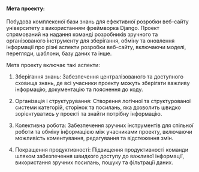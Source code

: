 #### Мета проекту:
Побудова комплексної бази знань для ефективної розробки веб-сайту університету з використанням фреймворка Django. Проект спрямований на надання команді розробників зручного та організованого інструменту для зберігання, обміну та оновлення інформації про різні аспекти розробки веб-сайту, включаючи моделі, перегляди, шаблони, базу даних та інше. 

Мета проекту включає такі аспекти:
1. Зберігання знань: Забезпечення централізованого та доступного сховища знань, де всі учасники проекту можуть зберігати важливу інформацію, документацію та пояснення до коду.

3. Організація і структурування: Створення логічної та структурованої системи категорій, сторінок та посилань, яка дозволить швидко зорієнтуватись у проекті та знайти потрібну інформацію.

4. Колективна робота: Забезпечення зручних інструментів для спільної роботи та обміну інформацією між учасниками проекту, включаючи можливість коментування, редагування та відстеження змін.

5. Покращення продуктивності: Підвищення продуктивності команди шляхом забезпечення швидкого доступу до важливої інформації, використання зручних посилань, пошуку та фільтрації даних.